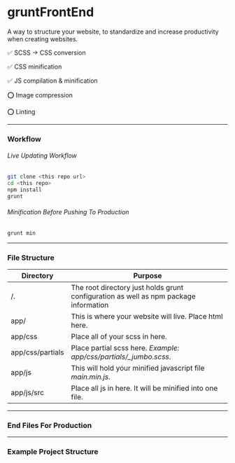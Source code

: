 # gruntFrontEnd
A way to structure your website, to standardize and increase productivity when creating websites.

:white_check_mark: SCSS -> CSS conversion

:white_check_mark: CSS minification

:white_check_mark: JS compilation & minification

:o: Image compression

:o: Linting

---

### Workflow
###### Live Updating Workflow
```bash
git clone <this repo url>
cd <this repo>
npm install
grunt
```
###### Minification Before Pushing To Production
```bash
grunt min
```

---

### File Structure
| Directory     | Purpose |
| ---      | ---       |
| /. | The root directory just holds grunt configuration as well as npm package information |
| app/ | This is where your website will live. Place html here. |
| app/css | Place all of your scss in here. |
| app/css/partials | Place partial scss here. *Example: app/css/partials/_jumbo.scss*. |
| app/js | This will hold your minified javascript file *main.min.js*. |
| app/js/src | Place all js in here. It will be minified into one file. |

---

### End Files For Production

---

### Example Project Structure
